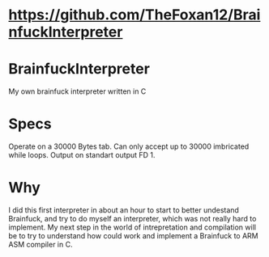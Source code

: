 # https://github.com/TheFoxan12/BrainfuckInterpreter

# BrainfuckInterpreter
My own brainfuck interpreter written in C

# Specs
Operate on a 30000 Bytes tab.
Can only accept up to 30000 imbricated while loops.
Output on standart output FD 1.

# Why
I did this first interpreter in about an hour to start to better undestand Brainfuck, and try to do myself an interpreter, which was not really hard to implement.
My next step in the world of intrepretation and compilation will be to try to understand how could work and implement a Brainfuck to ARM ASM compiler in C.
